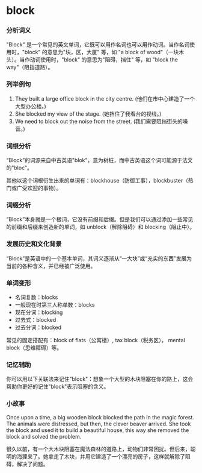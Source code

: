 # block

### 分析词义

  

"Block" 是一个常见的英文单词，它既可以用作名词也可以用作动词。当作名词使用时，"block" 的意思为"块，区，大厦" 等，如 "a block of wood"（一块木头）。当作动词使用时，"block" 的意思为"阻碍，挡住" 等，如 "block the way"（阻挡道路）。

  

### 列举例句

  

1.  They built a large office block in the city centre. (他们在市中心建造了一个大型办公楼。)
2.  She blocked my view of the stage. (她挡住了我看台的视线。)
3.  We need to block out the noise from the street. (我们需要阻挡街头的噪音。)

  

### 词根分析

  

“Block”的词源来自中古英语"blok"，意为树桩，而中古英语这个词可能源于法文的"bloc"。

  

其他以这个词根衍生出来的单词有：blockhouse（防御工事），blockbuster（热门或广受欢迎的事物）。

  

### 词缀分析

  

“Block”本身就是一个根词，它没有前缀和后缀。但是我们可以通过添加一些常见的前缀和后缀来创造新的单词，如 unblock（解除阻碍）和 blocking（阻止中）。

  

### 发展历史和文化背景

  

“Block”是英语中的一个基本单词，其词义逐渐从“一大块”或“充实的东西”发展为当前的各种含义，并已经被广泛使用。

  

### 单词变形

  

*   名词复数：blocks
*   一般现在时第三人称单数：blocks
*   现在分词：blocking
*   过去式：blocked
*   过去分词：blocked

  

常见的固定搭配有：block of flats（公寓楼）, tax block（税务区）， mental block（思维障碍）等。

  

### 记忆辅助

  

你可以用以下关联法来记住"block"：想象一个大型的木块阻塞在你的路上，这会帮助你更好的记住"block"表示阻塞的含义。

  

### 小故事

  

Once upon a time, a big wooden block blocked the path in the magic forest. The animals were distressed, but then, the clever beaver arrived. She took the block and used it to build a beautiful house, this way she removed the block and solved the problem.

  

很久以前，有一个大木块阻塞在魔法森林的道路上，动物们非常困扰。但后来，聪明的海狸来了。她拿走了木块，并用它建造了一个漂亮的房子，这样就解除了阻碍，解决了问题。
